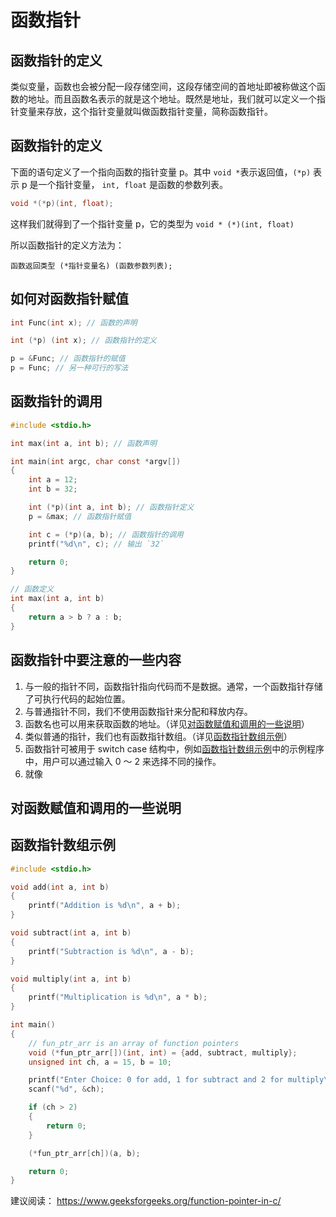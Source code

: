 # 函数指针

## 函数指针的定义

类似变量，函数也会被分配一段存储空间，这段存储空间的首地址即被称做这个函数的地址。而且函数名表示的就是这个地址。既然是地址，我们就可以定义一个指针变量来存放，这个指针变量就叫做函数指针变量，简称函数指针。

## 函数指针的定义

下面的语句定义了一个指向函数的指针变量 p。其中 `void *`表示返回值，`(*p)` 表示 p 是一个指针变量， `int, float` 是函数的参数列表。

```c
void *(*p)(int, float);
```

这样我们就得到了一个指针变量 p，它的类型为 `void * (*)(int, float)`

所以函数指针的定义方法为：

```
函数返回类型 (*指针变量名) (函数参数列表);
```

## 如何对函数指针赋值

```c
int Func(int x); // 函数的声明

int (*p) (int x); // 函数指针的定义

p = &Func; // 函数指针的赋值
p = Func; // 另一种可行的写法
```

## 函数指针的调用

```c
#include <stdio.h>

int max(int a, int b); // 函数声明

int main(int argc, char const *argv[])
{
    int a = 12;
    int b = 32;

    int (*p)(int a, int b); // 函数指针定义
    p = &max; // 函数指针赋值

    int c = (*p)(a, b); // 函数指针的调用
    printf("%d\n", c); // 输出 `32`

    return 0;
}

// 函数定义
int max(int a, int b)
{
    return a > b ? a : b;
}
```

## 函数指针中要注意的一些内容

1. 与一般的指针不同，函数指针指向代码而不是数据。通常，一个函数指针存储了可执行代码的起始位置。
2. 与普通指针不同，我们不使用函数指针来分配和释放内存。
3. 函数名也可以用来获取函数的地址。（详见[对函数赋值和调用的一些说明](#对函数赋值和调用的一些说明)）
4. 类似普通的指针，我们也有函数指针数组。（详见[函数指针数组示例](#函数指针数组示例)）
5. 函数指针可被用于 switch case 结构中，例如[函数指针数组示例](#函数指针数组示例)中的示例程序中，用户可以通过输入 0 ～ 2 来选择不同的操作。
6. 就像

## 对函数赋值和调用的一些说明

## 函数指针数组示例

```c
#include <stdio.h>

void add(int a, int b)
{
    printf("Addition is %d\n", a + b);
}

void subtract(int a, int b)
{
    printf("Subtraction is %d\n", a - b);
}

void multiply(int a, int b)
{
    printf("Multiplication is %d\n", a * b);
}

int main()
{
    // fun_ptr_arr is an array of function pointers
    void (*fun_ptr_arr[])(int, int) = {add, subtract, multiply};
    unsigned int ch, a = 15, b = 10;

    printf("Enter Choice: 0 for add, 1 for subtract and 2 for multiply\n");
    scanf("%d", &ch);

    if (ch > 2)
    {
        return 0;
    }

    (*fun_ptr_arr[ch])(a, b);

    return 0;
}
```

建议阅读： <https://www.geeksforgeeks.org/function-pointer-in-c/>
